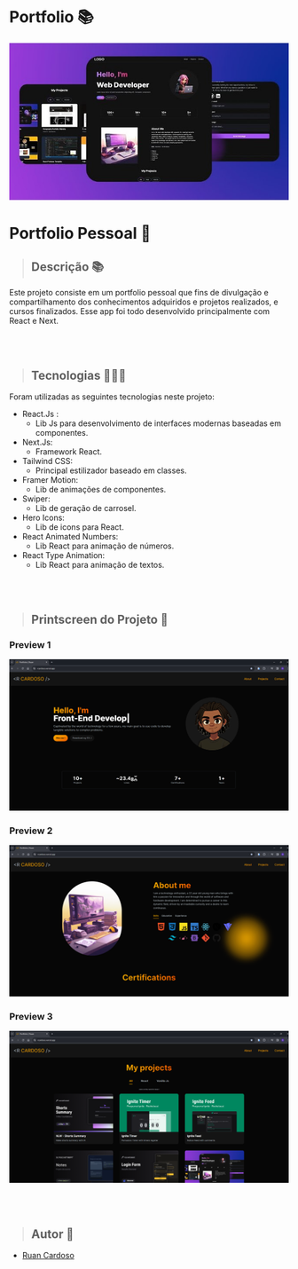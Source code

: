 # Portfolio 📚
![Project cover](./public/assets/projects/myPortfolio.jpg)
# Portfolio Pessoal 💭

> ## Descrição 📚
Este projeto consiste em um portfolio pessoal que fins de divulgação e compartilhamento dos conhecimentos adquiridos e projetos realizados, e cursos finalizados. Esse app foi todo desenvolvido principalmente com React e Next.

<br>
<br>

> ## Tecnologias 👨🏾‍💻
Foram utilizadas as seguintes tecnologias neste projeto:
+ React.Js :
  -  Lib Js para desenvolvimento de interfaces modernas baseadas em componentes.
+ Next.Js:
  - Framework React.
+ Tailwind CSS:
  - Principal estilizador baseado em classes.
+ Framer Motion:
  - Lib de animações de componentes.
+ Swiper:
  - Lib de geração de carrosel.
+ Hero Icons:
  - Lib de icons para React.
+ React Animated Numbers:
  - Lib React para animação de números.
+ React Type Animation:
  - Lib React para animação de textos.

<br>
<br>

> ## Printscreen do Projeto 📸
 ### Preview 1
![Project cover](./public/assets/preview1.png)
 ### Preview 2
![Project cover](./public/assets/preview2.png)
 ### Preview 3
![Project cover](./public/assets/preview3.png)

<br>
<br>

> ## Autor 📝
+ [Ruan Cardoso](https://www.linkedin.com/in/ruancardosolinkdin/)
